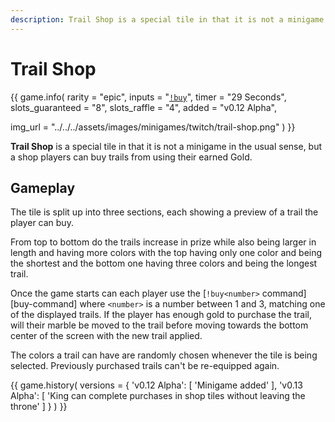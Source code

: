 ```yaml
---
description: Trail Shop is a special tile in that it is not a minigame in the usual sense, but a shop players can buy trails from using their earned Gold.
---
```


# Trail Shop

{{ game.info(
  rarity = "epic",
  inputs = "[`!buy`](../../../chat-commands/twitch/#buy)",
  timer  = "29 Seconds",
  slots_guaranteed = "8",
  slots_raffle     = "4",
  added            = "v0.12 Alpha",
  
  img_url = "../../../assets/images/minigames/twitch/trail-shop.png"
) }}

**Trail Shop** is a special tile in that it is not a minigame in the usual sense, but a shop players can buy trails from using their earned Gold.

## Gameplay

The tile is split up into three sections, each showing a preview of a trail the player can buy.

From top to bottom do the trails increase in prize while also being larger in length and having more colors with the top having only one color and being the shortest and the bottom one having three colors and being the longest trail.

Once the game starts can each player use the [`!buy<number>` command][buy-command] where `<number>` is a number between 1 and 3, matching one of the displayed trails. If the player has enough gold to purchase the trail, will their marble be moved to the trail before moving towards the bottom center of the screen with the new trail applied.

The colors a trail can have are randomly chosen whenever the tile is being selected. Previously purchased trails can't be re-equipped again.

{{ game.history(
  versions = {
    'v0.12 Alpha': [
      'Minigame added'
    ],
    'v0.13 Alpha': [
      'King can complete purchases in shop tiles without leaving the throne'
    ]
  }
) }}